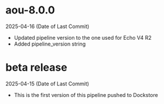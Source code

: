 # aou-8.0.0
2025-04-16 (Date of Last Commit)

* Updated pipeline version to the one used for Echo V4 R2
* Added pipeline_version string

# beta release
2025-04-15 (Date of Last Commit)

* This is the first version of this pipeline pushed to Dockstore